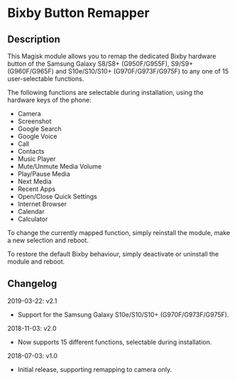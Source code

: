 # **Bixby Button Remapper**

## Description

This Magisk module allows you to remap the dedicated Bixby hardware button of
the Samsung Galaxy S8/S8+ (G950F/G955F), S9/S9+ (G960F/G965F) and
S10e/S10/S10+ (G970F/G973F/G975F) to any one of 15 user-selectable functions.

The following functions are selectable during installation, using the hardware
keys of the phone:

* Camera
* Screenshot
* Google Search
* Google Voice
* Call
* Contacts
* Music Player
* Mute/Unmute Media Volume
* Play/Pause Media
* Next Media
* Recent Apps
* Open/Close Quick Settings
* Internet Browser
* Calendar
* Calculator

To change the currently mapped function, simply reinstall the module, make a
new selection and reboot.

To restore the default Bixby behaviour, simply deactivate or uninstall the
module and reboot.

## Changelog

2019-03-22: v2.1

- Support for the Samsung Galaxy S10e/S10/S10+ (G970F/G973F/G975F).

2018-11-03: v2.0

- Now supports 15 different functions, selectable during installation.

2018-07-03: v1.0

- Initial release, supporting remapping to camera only.
